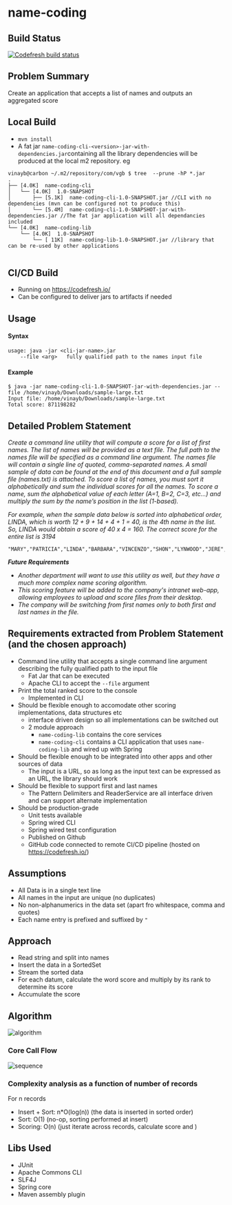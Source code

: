 
# name-coding
## Build Status 
[![Codefresh build status]( https://g.codefresh.io/api/badges/pipeline/balamuru/NameCodingPipeline%2Fname-coding?type=cf-1)]( https%3A%2F%2Fg.codefresh.io%2Fpublic%2Faccounts%2Fbalamuru%2Fpipelines%2Fnew%2F5ed76e90ccb58a9eeea8392c)
## Problem Summary
Create an application that accepts a list of names and outputs an aggregated score 

## Local Build
* ```mvn install```
* A fat jar ```name-coding-cli-<version>-jar-with-dependencies.jar```containing all the library dependencies will be produced at the local m2 repository. 
eg
```
vinayb@carbon ~/.m2/repository/com/vgb $ tree  --prune -hP *.jar
.
├── [4.0K]  name-coding-cli
│   └── [4.0K]  1.0-SNAPSHOT
│       ├── [5.1K]  name-coding-cli-1.0-SNAPSHOT.jar //CLI with no dependencies (mvn can be configured not to produce this)
│       └── [5.4M]  name-coding-cli-1.0-SNAPSHOT-jar-with-dependencies.jar //The fat jar application will all dependancies included
└── [4.0K]  name-coding-lib
    └── [4.0K]  1.0-SNAPSHOT 
        └── [ 11K]  name-coding-lib-1.0-SNAPSHOT.jar //library that can be re-used by other applications


```

## CI/CD Build
* Running on https://codefresh.io/
* Can be configured to deliver jars to artifacts if needed

## Usage
#### Syntax
```
usage: java -jar <cli-jar-name>.jar
    --file <arg>   fully qualified path to the names input file
```

#### Example
```
$ java -jar name-coding-cli-1.0-SNAPSHOT-jar-with-dependencies.jar --file /home/vinayb/Downloads/sample-large.txt 
Input file: /home/vinayb/Downloads/sample-large.txt
Total score: 871198282
```

## Detailed Problem Statement
_Create a command line utility that will compute a score for a list of first names.
The list of names will be provided as a text file. The full path to the names file will be specified as a command line argument. The names file will contain a single line of quoted, comma-separated names. A small sample of data can be found at the end of this document and a full sample file (names.txt) is attached.
To score a list of names, you must sort it alphabetically and sum the individual scores for all the names. To score a name, sum the alphabetical value of each letter (A=1, B=2, C=3, etc...) and multiply the sum by the name’s position in the list (1-based)._

_For example, when the sample data below is sorted into alphabetical order, LINDA, which is worth 12 + 9 + 14 + 4 + 1 = 40, is the 4th name in the list. So, LINDA would obtain a score of 40 x 4 = 160. The correct score for the entire list is 3194_

```
"MARY","PATRICIA","LINDA","BARBARA","VINCENZO","SHON","LYNWOOD","JERE","HAI"
```
_**Future Requirements**_
* _Another department will want to use this utility as well, but they have a much more complex name scoring algorithm._
* _This scoring feature will be added to the company's intranet web-app, allowing employees to upload and score files from their desktop._
* _The company will be switching from first names only to both first and last names in the file._

## Requirements extracted from Problem Statement (and the chosen approach)
* Command line utility that accepts a single command line argument describing the fully qualified path to the input file
    * Fat Jar that can be executed 
    * Apache CLI to accept the ```--file``` argument
* Print the total ranked score to the console
    * Implemented in CLI
* Should be flexible enough to accomodate other scoring implementations, data structures etc 
    * interface driven design so all implementations can be switched out
    * 2 module approach
        * ```name-coding-lib``` contains the core services
        * ```name-coding-cli``` contains a CLI application that uses ```name-coding-lib``` and wired up with Spring 
* Should be flexible enough to be integrated into other apps and other sources of data
    * The input is a URL, so as long as the input text can be expressed as an URL, the library should work
* Should be flexible to support first and last names
    * The Pattern Delimiters and ReaderService are all interface driven and can support alternate implementation         
* Should be production-grade
    * Unit tests available
    * Spring wired CLI
    * Spring wired test configuration
    * Published on Github
    * GitHub code connected to remote CI/CD pipeline (hosted on https://codefresh.io/)

## Assumptions
* All Data is in a single text line 
* All names in the input are unique (no duplicates)
* No non-alphanumerics in the data set (apart fro whitespace, comma and quotes)
* Each name entry is prefixed and suffixed by ```"```

## Approach
* Read string and split into names
* Insert the data in a SortedSet
* Stream the sorted data
* For each datum, calculate the word score and multiply by its rank to determine its score
* Accumulate the score 
## Algorithm 
![algorithm](docs/algorithm.png)

### Core Call Flow
![sequence](docs/sequence.png)

### Complexity analysis as a function of number of records
For n records
* Insert + Sort: n*O(log(n)) (the data is inserted in sorted order)
* Sort: O(1) (no-op, sorting performed at insert)
* Scoring: O(n) (just iterate across records, calculate score and )

## Libs Used
* JUnit
* Apache Commons CLI
* SLF4J
* Spring core
* Maven assembly plugin


